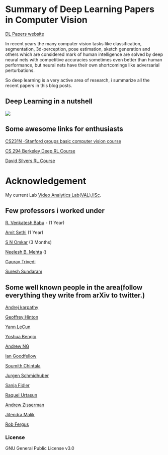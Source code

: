 # Summary of Deep Learning Papers in Computer Vision 

[DL Papers website](https://krishnacodes.github.io/)

In recent years the many computer vision tasks like classification, segmentation, 3d-perception, pose estimation, sketch generation and others which are considered mark of human intelligence are solved by deep neural nets with competitive accuracies sometimes even better than human performance, but neural nets have their own shortcomings like adversarial perturbations.

So deep learning is a very active area of research, i summarize all the recent papers in this blog posts.

## Deep Learning in a nutshell
![](https://github.com/krishnacodes/krishnacodes.github.io/blob/master/assets/img/quotebengio.png?raw=true)

## Some awesome links for enthusiasts

[CS231N -Stanford groups basic computer vision course](http://cs231n.stanford.edu/)

[CS 294 Berkeley Deep RL Course](http://rll.berkeley.edu/deeprlcourse/)

[David Silvers RL Course](http://www0.cs.ucl.ac.uk/staff/d.silver/web/Teaching.html)

# Acknowledgement

My current Lab [Video Analytics Lab(VAL),IISc](http://val.serc.iisc.ernet.in/valweb/).

## Few professors i worked under 
[R. Venkatesh Babu](https://scholar.google.co.in/citations?user=cVg7HrEAAAAJ&hl=en) - (1 Year)

[Amit Sethi](https://www.ee.iitb.ac.in/web/people/faculty/home/asethi) (1 Year)

[S N Omkar](https://scholar.google.co.in/citations?user=3bC5WuQAAAAJ) (3 Months)

[Neelesh B. Mehta](https://scholar.google.co.in/citations?user=tnulwREAAAAJ) ()

[Gaurav Trivedi](https://www.iitg.ernet.in/eee/gaurav.html)

[Suresh Sundaram](https://www.iitg.ernet.in/eee/suresh.html)



## Some well known people in the area(follow everything they write from arXiv to twitter.) 

[Andrej karpathy](http://cs.stanford.edu/people/karpathy/)

[Geoffrey Hinton](http://www.cs.toronto.edu/~hinton/)

[Yann LeCun](http://yann.lecun.com/)

[Yoshua Bengio](http://www.iro.umontreal.ca/~bengioy/yoshua_en/)

[Andrew NG](http://www.andrewng.org/)

[Ian Goodfellow](https://twitter.com/goodfellow_ian?lang=en)

[Soumith Chintala](https://research.fb.com/people/chintala-soumith/)

[Jurgen Schmidhuber ](http://people.idsia.ch/~juergen/)

[Sanja Fidler](http://www.cs.utoronto.ca/~fidler/)

[Raquel Urtasun](http://www.cs.toronto.edu/~urtasun/)

[Andrew Zisserman](https://www.robots.ox.ac.uk/~az/)

[Jitendra Malik](https://people.eecs.berkeley.edu/~malik/)

[Rob Fergus](https://cs.nyu.edu/~fergus/pmwiki/pmwiki.php)


### License
GNU General Public License v3.0

